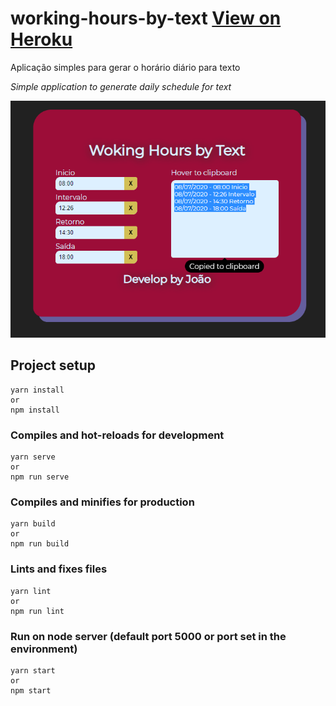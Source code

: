 # working-hours-by-text [View on Heroku](https://working-hours-text.herokuapp.com/)
Aplicação simples para gerar o horário diário para texto

<i>Simple application to generate daily schedule for text</i>

![Screenshot](./public/Screenshot.png)

## Project setup
```
yarn install
or
npm install
```

### Compiles and hot-reloads for development
```
yarn serve
or
npm run serve
```

### Compiles and minifies for production
```
yarn build
or
npm run build
```

### Lints and fixes files
```
yarn lint
or
npm run lint
```
### Run on node server (default port 5000 or port set in the environment)
```
yarn start
or
npm start
```
